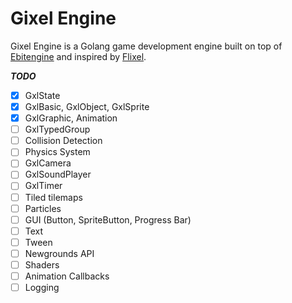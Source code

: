 # Gixel Engine

Gixel Engine is a Golang game development engine built on top of [Ebitengine](https://github.com/hajimehoshi/ebiten) and inspired by [Flixel](https://github.com/HaxeFlixel/flixel).

**_TODO_**

- [X] GxlState
- [X] GxlBasic, GxlObject, GxlSprite
- [X] GxlGraphic, Animation
- [ ] GxlTypedGroup
- [ ] Collision Detection
- [ ] Physics System
- [ ] GxlCamera
- [ ] GxlSoundPlayer
- [ ] GxlTimer
- [ ] Tiled tilemaps
- [ ] Particles
- [ ] GUI (Button, SpriteButton, Progress Bar)
- [ ] Text
- [ ] Tween
- [ ] Newgrounds API
- [ ] Shaders
- [ ] Animation Callbacks
- [ ] Logging
